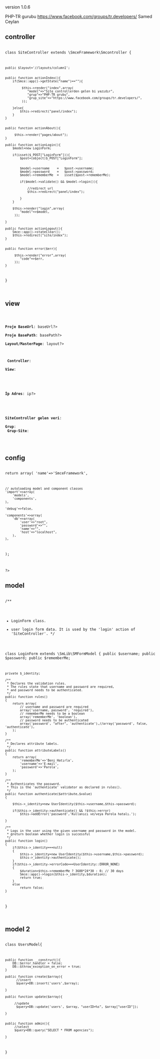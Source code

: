 ﻿version 1.0.6

PHP-TR gurubu https://www.facebook.com/groups/tr.developers/
Samed Ceylan

controller
--------------------------

<code>
<?php

class SiteController extends \SmceFramework\Smcontroller
{
	
	public $layout='//layouts/column1';


	public function actionIndex(){
		if(Smce::app()->getState("name")==""){
			 
			 $this->render("index",array(
				"model"=>"Site controllerden gelen bi yazıdır",
				"grup"=>"PHP-TR grubu",
				"grup_site"=>"https://www.facebook.com/groups/tr.developers/",
			 ));
			 
		}else{
			$this->redirect("panel/index");
		}
	}
	
	
	public function actionAbout(){
	
		 $this->render("pages/about");
	}
	
	public function actionLogin(){
		$model=new LoginForm;
		
		if(isset($_POST["LoginForm"])){
			$post=(object)$_POST["LoginForm"];
			
			
			$model->username	=	$post->username;
			$model->password	=	$post->password;
			$model->rememberMe	=	isset($post->rememberMe);
			
			if($model->validate() && $model->login()){
				
				//redirect url
				$this->redirect("panel/index");
				
			}
		}
		
		$this->render("login",array(
		 	"model"=>$model,
		 ));
		
	}
	
	public function actionLogout(){
		Smce::app()->stateClear();
		$this->redirect("site/index");
	}
	
	
	public function error($err){
		 
		 $this->render("error",array(
		 	"code"=>$err,
		 ));
	}
}

</code>

view
--------------------------

<code>

<b>Proje BaseUrl</b>: <?PHP echo Smce::app()->baseUrl?> <br />
<b>Proje BasePath</b>: <?PHP echo Smce::app()->basePath?><br />
<b>Layout/MasterPage</b>: <?PHP echo $this->layout?>
<br />
<br />
<br />
<b>Controller</b>: <?PHP echo BASE_CONTROLLER?><br />
<b>View</b>: <?PHP echo BASE_VIEW?>
<br />
<br />
<br />

<b>İp Adres</b>: <?PHP echo Smce::app()->ip?><br />
<br />
<br />

<b>SiteController gelen veri</b>: <?PHP echo $model?><br />
<b>Grup</b>: <?PHP echo $grup?>	<br />
<b>Grup-Site</b>: <?PHP echo $grup_site?>	<br />

</code>


config
--------------

<code>	
<?php
	
  
return array(
	'name'=>'SmceFramework',
	
	// autoloading model and component classes
	'import'=>array(
		'models',
		'components',
	),
	
	'debug'=>false,
	
	'components'=>array(
		'db'=>array(
			'user'=>"root",
			'password'=>"",
			'name'=>"",
			'host'=>"localhost",
		),
	),
);


?>
</code>	
	
model
---------------

<code>	
<?php

/**
 * LoginForm class.
 * user login form data. It is used by the 'login' action of 'SiteController'.
 */
 
class LoginForm extends \SmLib\SMFormModel
{
	public $username;
	public $password;
	public $rememberMe;

	private $_identity;

	/**
	 * Declares the validation rules.
	 * The rules state that username and password are required,
	 * and password needs to be authenticated.
	 */
	public function rules()
	{
		return array(
			// username and password are required
			array('username, password', 'required'),
			// rememberMe needs to be a boolean
			array('rememberMe', 'boolean'),
			// password needs to be authenticated
			array('password', "after", 'authenticate'),//array('password', false, 'authenticate'),
		);
	}

	/**
	 * Declares attribute labels.
	 */
	public function attributeLabels()
	{
		return array(
			'rememberMe'=>'Beni Hatırla',
			'username'=>'E-mail',
			'password'=>'Parola',
		);
	}

	/**
	 * Authenticates the password.
	 * This is the 'authenticate' validator as declared in rules().
	 */
	public function authenticate($attribute,$value)
	{
		
		$this->_identity=new UserIdentity($this->username,$this->password);
		
		if($this->_identity->authenticate() && !$this->error)
			$this->addError('password','Kullanıcı ve/veya Parola hatalı.');
	
	}

	/**
	 * Logs in the user using the given username and password in the model.
	 * @return boolean whether login is successful
	 */
	public function login()
	{
		if($this->_identity===null)
		{
			$this->_identity=new UserIdentity($this->username,$this->password);
			$this->_identity->authenticate();
		}
		if($this->_identity->errorCode===UserIdentity::ERROR_NONE)
		{
			$duration=$this->rememberMe ? 3600*24*30 : 0; // 30 days
			Smce::app()->login($this->_identity,$duration);
			return true;
		}
		else
			return false;
	}
}

</code>

model 2
---------------------------------------

<code>
<?php

class UsersModel{ 


	public function __construct(){
		DB::$error_handler = false;
		DB::$throw_exception_on_error = true;
	}
	
	public function create($array){
		  //insert
		  $query=DB::insert('users',$array);
		 
	}
	
	public function update($array){
		
	     //update
		  $query=DB::update('users', $array, "userID=%s", $array["userID"]);
		
	}
	
	
	public function admin(){
		 //select
		 $query=DB::query("SELECT * FROM agencies");
		  
	}

}

</code>
